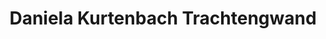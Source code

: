 ---
title: "Daniela Kurtenbach Trachtengwand"
url: /landshut/daniela-kurtenbach-trachtengwand/
shop: Kleidung
---
